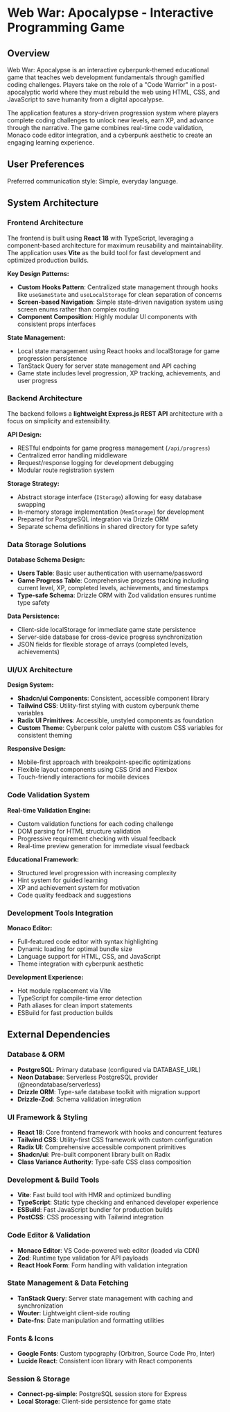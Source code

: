 # Web War: Apocalypse - Interactive Programming Game

## Overview

Web War: Apocalypse is an interactive cyberpunk-themed educational game that teaches web development fundamentals through gamified coding challenges. Players take on the role of a "Code Warrior" in a post-apocalyptic world where they must rebuild the web using HTML, CSS, and JavaScript to save humanity from a digital apocalypse.

The application features a story-driven progression system where players complete coding challenges to unlock new levels, earn XP, and advance through the narrative. The game combines real-time code validation, Monaco code editor integration, and a cyberpunk aesthetic to create an engaging learning experience.

## User Preferences

Preferred communication style: Simple, everyday language.

## System Architecture

### Frontend Architecture
The frontend is built using **React 18** with TypeScript, leveraging a component-based architecture for maximum reusability and maintainability. The application uses **Vite** as the build tool for fast development and optimized production builds.

**Key Design Patterns:**
- **Custom Hooks Pattern**: Centralized state management through hooks like `useGameState` and `useLocalStorage` for clean separation of concerns
- **Screen-based Navigation**: Simple state-driven navigation system using screen enums rather than complex routing
- **Component Composition**: Highly modular UI components with consistent props interfaces

**State Management:**
- Local state management using React hooks and localStorage for game progression persistence
- TanStack Query for server state management and API caching
- Game state includes level progression, XP tracking, achievements, and user progress

### Backend Architecture
The backend follows a **lightweight Express.js REST API** architecture with a focus on simplicity and extensibility.

**API Design:**
- RESTful endpoints for game progress management (`/api/progress`)
- Centralized error handling middleware
- Request/response logging for development debugging
- Modular route registration system

**Storage Strategy:**
- Abstract storage interface (`IStorage`) allowing for easy database swapping
- In-memory storage implementation (`MemStorage`) for development
- Prepared for PostgreSQL integration via Drizzle ORM
- Separate schema definitions in shared directory for type safety

### Data Storage Solutions
**Database Schema Design:**
- **Users Table**: Basic user authentication with username/password
- **Game Progress Table**: Comprehensive progress tracking including current level, XP, completed levels, achievements, and timestamps
- **Type-safe Schema**: Drizzle ORM with Zod validation ensures runtime type safety

**Data Persistence:**
- Client-side localStorage for immediate game state persistence
- Server-side database for cross-device progress synchronization
- JSON fields for flexible storage of arrays (completed levels, achievements)

### UI/UX Architecture
**Design System:**
- **Shadcn/ui Components**: Consistent, accessible component library
- **Tailwind CSS**: Utility-first styling with custom cyberpunk theme variables
- **Radix UI Primitives**: Accessible, unstyled components as foundation
- **Custom Theme**: Cyberpunk color palette with custom CSS variables for consistent theming

**Responsive Design:**
- Mobile-first approach with breakpoint-specific optimizations
- Flexible layout components using CSS Grid and Flexbox
- Touch-friendly interactions for mobile devices

### Code Validation System
**Real-time Validation Engine:**
- Custom validation functions for each coding challenge
- DOM parsing for HTML structure validation
- Progressive requirement checking with visual feedback
- Real-time preview generation for immediate visual feedback

**Educational Framework:**
- Structured level progression with increasing complexity
- Hint system for guided learning
- XP and achievement system for motivation
- Code quality feedback and suggestions

### Development Tools Integration
**Monaco Editor:**
- Full-featured code editor with syntax highlighting
- Dynamic loading for optimal bundle size
- Language support for HTML, CSS, and JavaScript
- Theme integration with cyberpunk aesthetic

**Development Experience:**
- Hot module replacement via Vite
- TypeScript for compile-time error detection
- Path aliases for clean import statements
- ESBuild for fast production builds

## External Dependencies

### Database & ORM
- **PostgreSQL**: Primary database (configured via DATABASE_URL)
- **Neon Database**: Serverless PostgreSQL provider (@neondatabase/serverless)
- **Drizzle ORM**: Type-safe database toolkit with migration support
- **Drizzle-Zod**: Schema validation integration

### UI Framework & Styling
- **React 18**: Core frontend framework with hooks and concurrent features
- **Tailwind CSS**: Utility-first CSS framework with custom configuration
- **Radix UI**: Comprehensive accessible component primitives
- **Shadcn/ui**: Pre-built component library built on Radix
- **Class Variance Authority**: Type-safe CSS class composition

### Development & Build Tools
- **Vite**: Fast build tool with HMR and optimized bundling
- **TypeScript**: Static type checking and enhanced developer experience
- **ESBuild**: Fast JavaScript bundler for production builds
- **PostCSS**: CSS processing with Tailwind integration

### Code Editor & Validation
- **Monaco Editor**: VS Code-powered web editor (loaded via CDN)
- **Zod**: Runtime type validation for API payloads
- **React Hook Form**: Form handling with validation integration

### State Management & Data Fetching
- **TanStack Query**: Server state management with caching and synchronization
- **Wouter**: Lightweight client-side routing
- **Date-fns**: Date manipulation and formatting utilities

### Fonts & Icons
- **Google Fonts**: Custom typography (Orbitron, Source Code Pro, Inter)
- **Lucide React**: Consistent icon library with React components

### Session & Storage
- **Connect-pg-simple**: PostgreSQL session store for Express
- **Local Storage**: Client-side persistence for game state